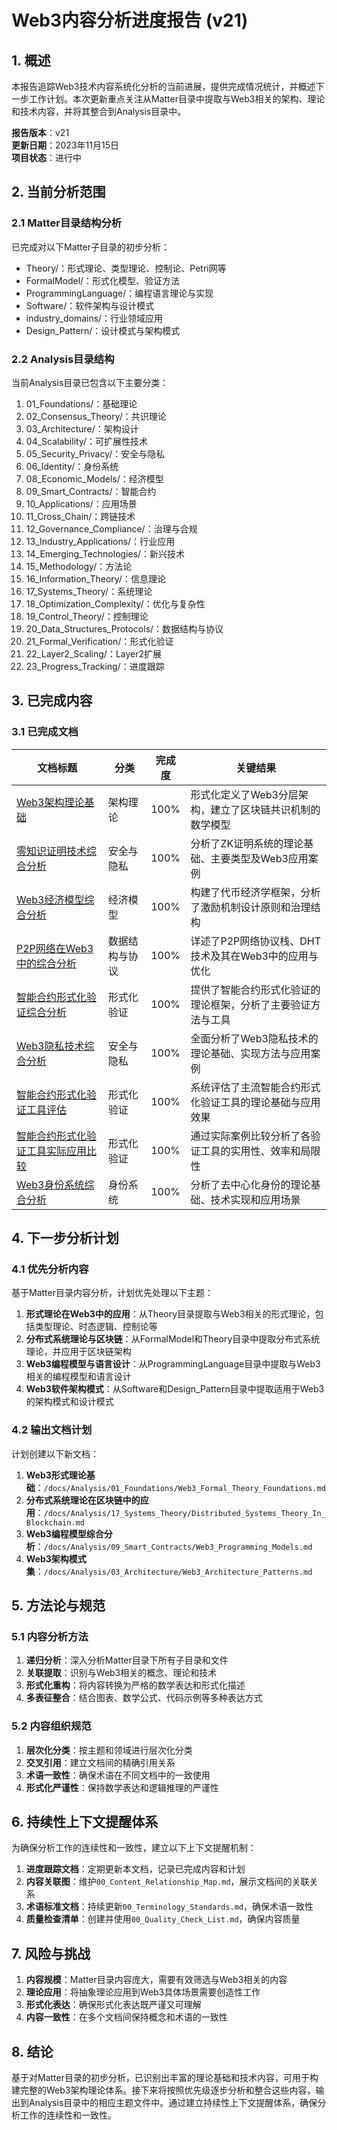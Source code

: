 # Web3内容分析进度报告 (v21)

## 1. 概述

本报告追踪Web3技术内容系统化分析的当前进展，提供完成情况统计，并概述下一步工作计划。本次更新重点关注从Matter目录中提取与Web3相关的架构、理论和技术内容，并将其整合到Analysis目录中。

**报告版本**：v21  
**更新日期**：2023年11月15日  
**项目状态**：进行中

## 2. 当前分析范围

### 2.1 Matter目录结构分析

已完成对以下Matter子目录的初步分析：

- Theory/：形式理论、类型理论、控制论、Petri网等
- FormalModel/：形式化模型、验证方法
- ProgrammingLanguage/：编程语言理论与实现
- Software/：软件架构与设计模式
- industry_domains/：行业领域应用
- Design_Pattern/：设计模式与架构模式

### 2.2 Analysis目录结构

当前Analysis目录已包含以下主要分类：

1. 01_Foundations/：基础理论
2. 02_Consensus_Theory/：共识理论
3. 03_Architecture/：架构设计
4. 04_Scalability/：可扩展性技术
5. 05_Security_Privacy/：安全与隐私
6. 06_Identity/：身份系统
7. 08_Economic_Models/：经济模型
8. 09_Smart_Contracts/：智能合约
9. 10_Applications/：应用场景
10. 11_Cross_Chain/：跨链技术
11. 12_Governance_Compliance/：治理与合规
12. 13_Industry_Applications/：行业应用
13. 14_Emerging_Technologies/：新兴技术
14. 15_Methodology/：方法论
15. 16_Information_Theory/：信息理论
16. 17_Systems_Theory/：系统理论
17. 18_Optimization_Complexity/：优化与复杂性
18. 19_Control_Theory/：控制理论
19. 20_Data_Structures_Protocols/：数据结构与协议
20. 21_Formal_Verification/：形式化验证
21. 22_Layer2_Scaling/：Layer2扩展
22. 23_Progress_Tracking/：进度跟踪

## 3. 已完成内容

### 3.1 已完成文档

| 文档标题 | 分类 | 完成度 | 关键结果 |
|---------|------|--------|---------|
| [Web3架构理论基础](../03_Architecture/Web3_Architecture_Theory_Foundations.md) | 架构理论 | 100% | 形式化定义了Web3分层架构，建立了区块链共识机制的数学模型 |
| [零知识证明技术综合分析](../05_Security_Privacy/Zero_Knowledge_Proofs_Comprehensive.md) | 安全与隐私 | 100% | 分析了ZK证明系统的理论基础、主要类型及Web3应用案例 |
| [Web3经济模型综合分析](../08_Economic_Models/Web3_Economic_Models_Comprehensive.md) | 经济模型 | 100% | 构建了代币经济学框架，分析了激励机制设计原则和治理结构 |
| [P2P网络在Web3中的综合分析](../20_Data_Structures_Protocols/P2P_Networks_In_Web3_Comprehensive.md) | 数据结构与协议 | 100% | 详述了P2P网络协议栈、DHT技术及其在Web3中的应用与优化 |
| [智能合约形式化验证综合分析](../21_Formal_Verification/Smart_Contract_Formal_Verification.md) | 形式化验证 | 100% | 提供了智能合约形式化验证的理论框架，分析了主要验证方法与工具 |
| [Web3隐私技术综合分析](../05_Security_Privacy/Web3_Privacy_Technologies.md) | 安全与隐私 | 100% | 全面分析了Web3隐私技术的理论基础、实现方法与应用案例 |
| [智能合约形式化验证工具评估](../21_Formal_Verification/Smart_Contract_Formal_Verification_Tools.md) | 形式化验证 | 100% | 系统评估了主流智能合约形式化验证工具的理论基础与应用效果 |
| [智能合约形式化验证工具实际应用比较](../21_Formal_Verification/Smart_Contract_Formal_Verification_Tools_Comparison.md) | 形式化验证 | 100% | 通过实际案例比较分析了各验证工具的实用性、效率和局限性 |
| [Web3身份系统综合分析](../06_Identity/Web3_Identity_Systems_Analysis.md) | 身份系统 | 100% | 分析了去中心化身份的理论基础、技术实现和应用场景 |

## 4. 下一步分析计划

### 4.1 优先分析内容

基于Matter目录内容分析，计划优先处理以下主题：

1. **形式理论在Web3中的应用**：从Theory目录提取与Web3相关的形式理论，包括类型理论、时态逻辑、控制论等
2. **分布式系统理论与区块链**：从FormalModel和Theory目录中提取分布式系统理论，并应用于区块链架构
3. **Web3编程模型与语言设计**：从ProgrammingLanguage目录中提取与Web3相关的编程模型和语言设计
4. **Web3软件架构模式**：从Software和Design_Pattern目录中提取适用于Web3的架构模式和设计模式

### 4.2 输出文档计划

计划创建以下新文档：

1. **Web3形式理论基础**：`/docs/Analysis/01_Foundations/Web3_Formal_Theory_Foundations.md`
2. **分布式系统理论在区块链中的应用**：`/docs/Analysis/17_Systems_Theory/Distributed_Systems_Theory_In_Blockchain.md`
3. **Web3编程模型综合分析**：`/docs/Analysis/09_Smart_Contracts/Web3_Programming_Models.md`
4. **Web3架构模式集**：`/docs/Analysis/03_Architecture/Web3_Architecture_Patterns.md`

## 5. 方法论与规范

### 5.1 内容分析方法

1. **递归分析**：深入分析Matter目录下所有子目录和文件
2. **关联提取**：识别与Web3相关的概念、理论和技术
3. **形式化重构**：将内容转换为严格的数学表达和形式化描述
4. **多表征整合**：结合图表、数学公式、代码示例等多种表达方式

### 5.2 内容组织规范

1. **层次化分类**：按主题和领域进行层次化分类
2. **交叉引用**：建立文档间的精确引用关系
3. **术语一致性**：确保术语在不同文档中的一致使用
4. **形式化严谨性**：保持数学表达和逻辑推理的严谨性

## 6. 持续性上下文提醒体系

为确保分析工作的连续性和一致性，建立以下上下文提醒机制：

1. **进度跟踪文档**：定期更新本文档，记录已完成内容和计划
2. **内容关联图**：维护`00_Content_Relationship_Map.md`，展示文档间的关联关系
3. **术语标准文档**：持续更新`00_Terminology_Standards.md`，确保术语一致性
4. **质量检查清单**：创建并使用`00_Quality_Check_List.md`，确保内容质量

## 7. 风险与挑战

1. **内容规模**：Matter目录内容庞大，需要有效筛选与Web3相关的内容
2. **理论应用**：将抽象理论应用到Web3具体场景需要创造性工作
3. **形式化表达**：确保形式化表达既严谨又可理解
4. **内容一致性**：在多个文档间保持概念和术语的一致性

## 8. 结论

基于对Matter目录的初步分析，已识别出丰富的理论基础和技术内容，可用于构建完整的Web3架构理论体系。接下来将按照优先级逐步分析和整合这些内容，输出到Analysis目录中的相应主题文件中。通过建立持续性上下文提醒体系，确保分析工作的连续性和一致性。
